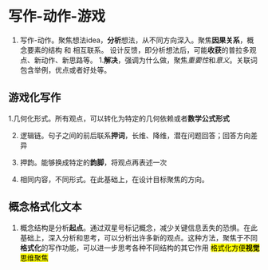 # 写作-动作-游戏


1. 写作-动作。聚焦想法idea，**分析**想法，从不同方向深入。聚焦**因果关系**，概念要素的结构 和 相互联系。 设计反馈，即分析想法后，可能**收获**的普拉多观点、新动作、新思路等。
    1.**解决**，强调为什么做，聚焦*重要性*和*意义*。关联词包含举例，优点或者好处等。



## 游戏化写作

1.几何化形式。所有观点，可以转化为特定的几何依赖或者**数学公式形式**

2. 逻辑链。句子之间的前后联系**押词**，长维、降维，潜在问题回答；回答方向差异

3. 押韵。能够换成特定的**韵脚**，将观点再表述一次

4. 相同内容，不同形式。在此基础上，在设计目标聚焦的方向。



## 概念格式化文本

1. 概念结构是分析**起点**。通过双星号标记概念，减少关键信息丢失的恐惧。在此基础上，深入分析和思考，可以分析出许多新的观点。这种方法，聚焦于不同**格式化**的写作功能，可以进一步思考各种不同结构的其它作用 
<mark>格式化方便**视觉**思维聚焦</mark>
